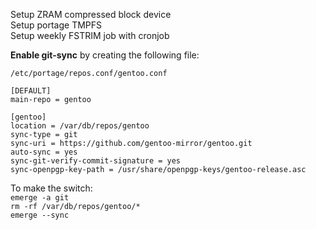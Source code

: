 Setup ZRAM compressed block device \
Setup portage TMPFS \
Setup weekly FSTRIM job with cronjob


**Enable git-sync** by creating the following file:

```
/etc/portage/repos.conf/gentoo.conf 

[DEFAULT]
main-repo = gentoo

[gentoo]
location = /var/db/repos/gentoo
sync-type = git
sync-uri = https://github.com/gentoo-mirror/gentoo.git
auto-sync = yes
sync-git-verify-commit-signature = yes
sync-openpgp-key-path = /usr/share/openpgp-keys/gentoo-release.asc
```

To make the switch: \
`emerge -a git` \
`rm -rf /var/db/repos/gentoo/*` \
`emerge --sync`
